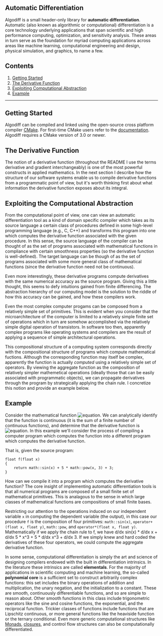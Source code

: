 ## Automatic Differentiation

Algodiff is a small header-only library for **automatic differentiation**. Automatic (also known as algorithmic or computational) differentiation is a core technology underlying applications that span scientific and high performance computing, optimization, and sensitivity analysis. These areas in turn serve as the foundation for myriad computing applications across areas like machine learning, computational engineering and design, physical simulation, and graphics, to name a few. 

## Contents 
  1. [Getting Started](https://github.com/njkrichardson/algodiff#getting-started)
  2. [The Derivative Function](https://github.com/njkrichardson/algodiff#the-derivative-function)
  3. [Exploiting Computational Abstraction](https://github.com/njkrichardson/algodiff#exploiting-computational-abstraction)
  4. [Example](https://github.com/njkrichardson/algodiff#example) 

---
## Getting Started 

Algodiff can be compiled and linked using the open-source cross platform compiler [CMake](https://cmake.org/). For first-time CMake users refer to the [documentation](https://cmake.org/cmake/help/v3.17/guide/tutorial/index.html#id1). Algodiff requires a CMake version of 3.0 or newer. 

## The Derivative Function 
The notion of a derivative function (throughout the README I use the terms derivative and gradient interchangeably) is one of the most powerful constructs in applied mathematics. In the next section I describe how the structure of our software systems enable us to compile derivative functions from a programmatic point of view, but it's worth thinking first about what information the derivative function exposes about its integral. 

## Exploiting the Computational Abstraction 
From the computational point of view, one can view an automatic differentiation tool as a kind of domain specific compiler which takes as its source language a certain class of procedures defined in some high-level programming language (e.g., C, C++) and transforms this program into one which computes the derivative function associated with the given procedure. In this sense, the source language of the compiler can be thought of as the set of programs associated with mathematical functions in compliance with certain smoothness properties (so the derivative function is well-defined). The target language can be though of as the set of programs associated with some more general class of mathematical functions (since the derivative function need not be continuous). 

Even more interestingly, these derivative programs compute derivatives with the same numerical accuracy as the source program. Giving this a little thought, this seems to defy intuitions gained from finite differencing. The abstraction hierarchy of our computing model is the solution to the riddle of how this accuracy can be gained, and how these compilers work. 

Even the most complex computer progams can be composed from a relatively simple set of primitives. This is evident when you consider that the microarchitecture of the computer is limited to a relatively simple finite set of operations which in turn are somehow accomplished via the relatively simple digital operation of transistors. In software too then, apparently complex programs like operating systems and compilers are the result of applying a sequence of simple architectural operations. 

This compositional structure of a computing system corresponds directly with the compositional structure of programs which compute mathematical fuctions. Although the corresponding function may itself be complex, apparently the function is actually *computed* using a relatively simple set of operators. By viewing the aggregate function as the composition of relatively simpler mathemetical operations (ideally those that can be easily associated with programmatic objects), we can propagate derivatives through the program by strategically applying the chain rule. I concretize this notion and provide an example below. 

## Example 
Consider the mathematical function ![equation](https://latex.codecogs.com/svg.image?f(x)&space;=&space;\sin(x)&space;&plus;&space;5x^3&space;-&space;3). We can analytically identify that the function is continuous (it is the sum of a finite number of continuous functions), and determine that the derivative function is ![equation](https://latex.codecogs.com/svg.image?\frac{df}{dx}(x)&space;=&space;cos(x)&space;&plus;&space;15x^2). In this example we'll consider the process of compiling a computer program which computes the function into a different program which computes the derivative function. 

That is, given the source program: 
```
float f(float x)
{
    return math::sin(x) + 5 * math::pow(x, 3) + 3; 
}
```

How can we compile it into a program which computes the derivative function? The core insight of implementing automatic differentiation tools is that all numerical programs are composed of a small finite set of mathematical primitives. This is analagous to the sense in which large classes of mathematical functions are compositions of small finite bases. 

Restricting our attention to the operations induced on our independent variable `x` in computing the dependent variable (the output), in this case our procedure `f` is the composition of four primitives: `math::sin(x)`, `operator+(float x, float y)`, `math::pow`, and `operator*(float x, float y)`. Mathematically if we apply the chain rule to f, we have d/dx sin(x) * d/dx x + d/dx 5 * x^3 + 5 * d/dx x^3 + d/dx 3. If we simply knew and hard coded the derivatives of these four operators, we could compute the aggregate derivative function.

In some sense, computational differentiation is simply the art and science of designing compilers endowed with the built in differentiation intrinsics. In the literature these intrinsics are called **elementals**. For the majority of applications in scientific computing and machine learning, the so-called **polynomial core** is a sufficient set to construct arbitrarily complex functions: this set includes the binary operations of addition and multiplication, the unary negation, and the initialization to a constant. These are smooth, continuously differentiable functions, and so are simple to reason about. Other smooth functions in this class include trigonometric operators like the sine and cosine functions, the exponential, and the reciprocal function. Trickier classes of functions include functions that are Lipschitz continuous, or more general functions like the heaviside function or the ternary conditional. Even more generic computational structures like [Monads](https://en.wikipedia.org/wiki/Monad_(functional_programming)), [closures](https://en.wikipedia.org/wiki/Closure_(computer_programming)), and control flow structures can also be computationally differentiated. 
